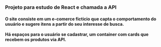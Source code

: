 <h3> Projeto para estudo de React e chamada a API</h3>

<h4> O site consiste em um e-comerce ficticio que capta o comportamento do usuário e sugere itens a partir do seu interesse de busca. <br> <br>
Há espaços para o usuário se cadastrar, um container com cards que recebem os produtos via API. </h4>
